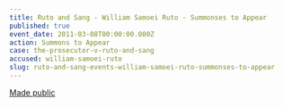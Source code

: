 ```yaml
---
title: Ruto and Sang - William Samoei Ruto - Summonses to Appear
published: true
event_date: 2011-03-08T00:00:00.000Z
action: Summons to Appear
case: the-prosecutor-v-ruto-and-sang
accused: william-samoei-ruto
slug: ruto-and-sang-events-william-samoei-ruto-summonses-to-appear
---
```



[Made public](http://www.icc-cpi.int/iccdocs/doc/doc1037044.pdf)